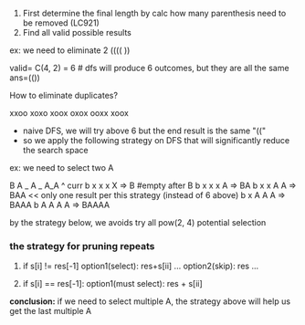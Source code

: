 1. First determine the final length by calc how many parenthesis need to be removed (LC921)
2. Find all valid possible results

ex: we need to eliminate 2
(((( ))

valid= C(4, 2) = 6 # dfs will produce 6 outcomes, but they are all the same
ans=(())

How to eliminate duplicates?

xxoo
xoxo
xoox
oxox
ooxx
xoox

- naive DFS, we will try above 6 but the end result is the same "(("
- so we apply the following strategy on DFS that will significantly reduce the search space

ex: we need to select two A

B A _ A _ A_A
^
curr
b x x x X => B #empty after B
b x x x A => BA
b x x A A => BAA << only one result per this strategy (instead of 6 above)
b x A A A => BAAA
b A A A A => BAAAA

by the strategy below, we avoids try all pow(2, 4) potential selection

### the strategy for pruning repeats

1. if s[i] != res[-1]
   option1(select): res+s[ii] ...
   option2(skip): res ...

2. if s[i] == res[-1]:
   option1(must select): res + s[ii]

**conclusion:**
if we need to select multiple A, the strategy above will help us get the last multiple A
